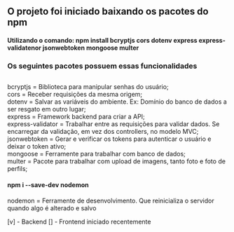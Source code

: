 ## O projeto foi iniciado baixando os pacotes do npm

#### Utilizando o comando: npm install bcryptjs cors dotenv express express-validatenor jsonwebtoken mongoose multer  

### Os seguintes pacotes possuem essas funcionalidades

##

bcryptjs = Biblioteca para manipular senhas do usuário; </br>
cors = Receber requisições da mesma origem; </br>
dotenv = Salvar as variáveis do ambiente. Ex: Domínio do banco de dados a ser resgato em outro lugar; </br>
express = Framework backend para criar a API; </br>
express-validator = Trabalhar entre as requisições para validar dados. Se encarregar da validação, em vez dos controllers, no modelo MVC; </br>
jsonwebtoken = Gerar e verificar os tokens para autenticar o usuário e deixar o token ativo; </br>
mongoose = Ferramente para trabalhar com banco de dados; </br>
multer = Pacote para trabalhar com upload de imagens, tanto foto e foto de perfils; </br>

#### npm i --save-dev nodemon

nodemon = Ferramente de desenvolvimento. Que reinicializa o servidor quando algo é alterado e salvo

[v] - Backend
[] -  Frontend iniciado recentemente

